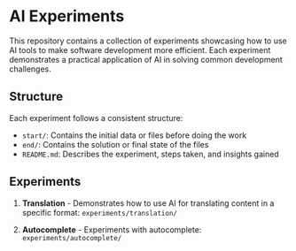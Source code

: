 # AI Experiments

This repository contains a collection of experiments showcasing how to use AI
tools to make software development more efficient. Each experiment demonstrates
a practical application of AI in solving common development challenges.

## Structure

Each experiment follows a consistent structure:

- `start/`: Contains the initial data or files before doing the work
- `end/`: Contains the solution or final state of the files
- `README.md`: Describes the experiment, steps taken, and insights gained

## Experiments

1. **Translation** - Demonstrates how to use AI for translating content in a specific format: `experiments/translation/`

2. **Autocomplete** - Experiments with autocomplete: `experiments/autocomplete/`
